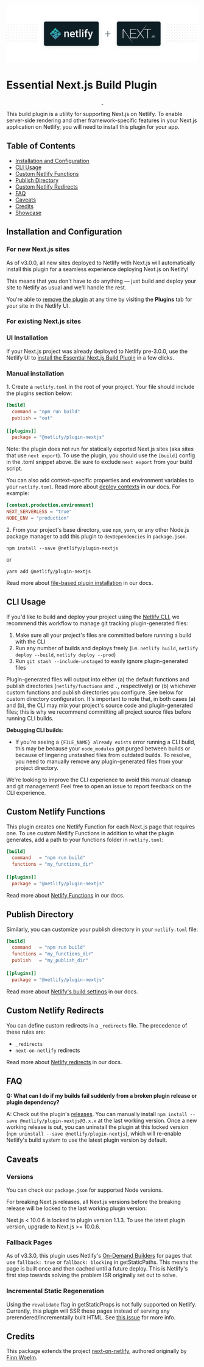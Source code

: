 ![Next.js on Netlify Build Plugin](next-on-netlify.png)

# Essential Next.js Build Plugin

<p align="center">
  <a aria-label="npm version" href="https://www.npmjs.com/package/@netlify/plugin-nextjs">
    <img alt="" src="https://img.shields.io/npm/v/@netlify/plugin-nextjs">
  </a>
  <a aria-label="MIT License" href="https://img.shields.io/npm/l/@netlify/plugin-nextjs">
    <img alt="" src="https://img.shields.io/npm/l/@netlify/plugin-nextjs">
  </a>
</p>

This build plugin is a utility for supporting Next.js on Netlify. To enable server-side rendering and other framework-specific features in your Next.js application on Netlify, you will need to install this plugin for your app.

## Table of Contents

- [Installation and Configuration](#installation-and-configuration)
- [CLI Usage](#cli-usage)
- [Custom Netlify Functions](#custom-netlify-functions)
- [Publish Directory](#publish-directory)
- [Custom Netlify Redirects](#custom-netlify-redirects)
- [FAQ](#faq)
- [Caveats](#caveats)
- [Credits](#credits)
- [Showcase](#showcase)

## Installation and Configuration

### For new Next.js sites

As of v3.0.0, all new sites deployed to Netlify with Next.js will automatically install this plugin for a seamless experience deploying Next.js on Netlify!

This means that you don't have to do anything — just build and deploy your site to Netlify as usual and we'll handle the rest.

You're able to [remove the plugin](https://docs.netlify.com/configure-builds/build-plugins/#remove-a-plugin) at any time by visiting the **Plugins** tab for your site in the Netlify UI.

### For existing Next.js sites

### UI Installation

If your Next.js project was already deployed to Netlify pre-3.0.0, use the Netlify UI to [install the Essential Next.js Build Plugin](http://app.netlify.com/plugins/@netlify/plugin-nextjs/install) in a few clicks.

### Manual installation

1\. Create a `netlify.toml` in the root of your project. Your file should include the plugins section below:

```toml
[build]
  command = "npm run build"
  publish = "out"

[[plugins]]
  package = "@netlify/plugin-nextjs"
```

Note: the plugin does not run for statically exported Next.js sites (aka sites that use `next export`). To use the plugin, you should use the `[build]` config in the .toml snippet above. Be sure to exclude `next export` from your build script.

 You can also add context-specific properties and environment variables to your `netlify.toml`. Read more about [deploy contexts](https://docs.netlify.com/configure-builds/file-based-configuration/#deploy-contexts) in our docs. For example:

```toml
[context.production.environment]
NEXT_SERVERLESS = "true"
NODE_ENV = "production"
```

2\. From your project's base directory, use `npm`, `yarn`, or any other Node.js package manager to add this plugin to `devDependencies` in `package.json`.

```
npm install --save @netlify/plugin-nextjs
```

or

```
yarn add @netlify/plugin-nextjs
```

Read more about [file-based plugin installation](https://docs.netlify.com/configure-builds/build-plugins/#file-based-installation) in our docs.

## CLI Usage

If you'd like to build and deploy your project using the [Netlify CLI](https://docs.netlify.com/cli/get-started/), we recommend this workflow to manage git tracking plugin-generated files:

1. Make sure all your project's files are committed before running a build with the CLI
2. Run any number of builds and deploys freely (i.e. `netlify build`, `netlify deploy --build`, `netlify deploy --prod`)
3. Run `git stash --include-unstaged` to easily ignore plugin-generated files

Plugin-generated files will output into either (a) the default functions and publish directories (`netlify/functions` and `.`, respectively) or (b) whichever custom functions and publish directories you configure. See below for custom directory configuration. It's important to note that, in both cases (a) and (b), the CLI may mix your project's source code and plugin-generated files; this is why we recommend committing all project source files before running CLI builds.

**Debugging CLI builds:**
- If you're seeing a `{FILE_NAME} already exists` error running a CLI build, this may be because your `node_modules` got purged between builds or because of lingering unstashed files from outdated builds. To resolve, you need to manually remove any plugin-generated files from your project directory.

We're looking to improve the CLI experience to avoid this manual cleanup and git management! Feel free to open an issue to report feedback on the CLI experience.

## Custom Netlify Functions

This plugin creates one Netlify Function for each Next.js page that requires one.
To use custom Netlify Functions in addition to what the plugin generates, add a path to your functions folder in `netlify.toml`:

```toml
[build]
  command   = "npm run build"
  functions = "my_functions_dir"

[[plugins]]
  package = "@netlify/plugin-nextjs"
```

Read more about [Netlify Functions](https://docs.netlify.com/functions/overview/) in our docs.

## Publish Directory

Similarly, you can customize your publish directory in your `netlify.toml` file:

```toml
[build]
  command   = "npm run build"
  functions = "my_functions_dir"
  publish   = "my_publish_dir"

[[plugins]]
  package = "@netlify/plugin-nextjs"
```

Read more about [Netlify's build settings](https://docs.netlify.com/configure-builds/get-started/#basic-build-settings) in our docs.

## Custom Netlify Redirects

You can define custom redirects in a `_redirects` file.
The precedence of these rules are:

- `_redirects`
- `next-on-netlify` redirects

Read more about [Netlify redirects](https://docs.netlify.com/routing/redirects/) in our docs.

## FAQ

**Q: What can I do if my builds fail suddenly from a broken plugin release or plugin dependency?**

A: Check out the plugin's [releases](https://github.com/netlify/netlify-plugin-nextjs/releases). You can manually install `npm install --save @netlify/plugin-nextjs@3.x.x` at the last working version.
Once a new working release is out, you can uninstall the plugin at this locked version (`npm uninstall --save @netlify/plugin-nextjs`), which will re-enable Netlify's build system to use the latest plugin version by default.

## Caveats

### Versions

You can check our `package.json` for supported Node versions.

For breaking Next.js releases, all Next.js versions before the breaking release will be locked to the last working plugin version:

Next.js < 10.0.6 is locked to plugin version 1.1.3. To use the latest plugin version, upgrade to Next.js >= 10.0.6.

### Fallback Pages

As of v3.3.0, this plugin uses Netlify's [On-Demand Builders](https://docs.netlify.com/configure-builds/on-demand-builders/) for pages that use `fallback: true` or `fallback: blocking` in getStaticPaths. This means the page is built once and then cached until a future deploy. This is Netlify's first step towards solving the problem ISR originally set out to solve.

### Incremental Static Regeneration

Using the `revalidate` flag in getStaticProps is not fully supported on Netlify. Currently, this plugin will SSR these pages instead of serving any prerendered/incrementally built HTML. See [this issue](https://github.com/netlify/netlify-plugin-nextjs/issues/151) for more info.

## Credits

This package extends the project [next-on-netlify](https://github.com/netlify/next-on-netlify), authored originally by [Finn Woelm](https://github.com/finnwoelm).

